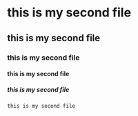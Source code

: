 # this is my second file

## this is my second file

### this is my second file

#### this is my second file

##### this is my second file

``` this is my second file ```
